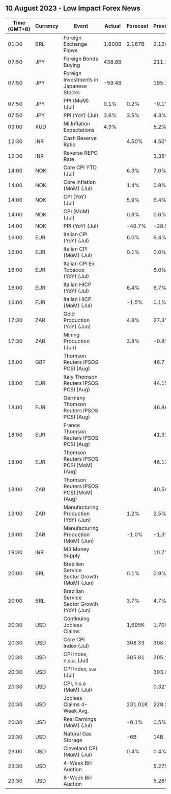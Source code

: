 ## 10 August 2023 - Low Impact Forex News

| Time (GMT+8) | Currency | Event | Actual | Forecast | Previous |
|------|----------|-------|--------|----------|----------|
| 01:30 | BRL | Foreign Exchange Flows | 1.600B | 2.187B | 2.126B |
| 07:50 | JPY | Foreign Bonds Buying | 438.8B |  | 211.7B |
| 07:50 | JPY | Foreign Investments in Japanese Stocks | -59.4B |  | 195.7B |
| 07:50 | JPY | PPI (MoM) (Jul) | 0.1% | 0.2% | -0.1% |
| 07:50 | JPY | PPI (YoY) (Jul) | 3.6% | 3.5% | 4.3% |
| 09:00 | AUD | MI Inflation Expectations | 4.9% |  | 5.2% |
| 12:30 | INR | Cash Reserve Ratio |  | 4.50% | 4.50% |
| 12:30 | INR | Reverse REPO Rate |  |  | 3.35% |
| 14:00 | NOK | Core CPI YTD (Jul) |  | 6.3% | 7.0% |
| 14:00 | NOK | Core Inflation (MoM) (Jul) |  | 1.4% | 0.9% |
| 14:00 | NOK | CPI (YoY) (Jul) |  | 5.9% | 6.4% |
| 14:00 | NOK | CPI (MoM) (Jul) |  | 0.8% | 0.6% |
| 14:00 | NOK | PPI (YoY) (Jul) |  | -46.7% | -28.5% |
| 16:00 | EUR | Italian CPI (YoY) (Jul) |  | 6.0% | 6.4% |
| 16:00 | EUR | Italian CPI (MoM) (Jul) |  | 0.1% | 0.0% |
| 16:00 | EUR | Italian CPI Ex Tobacco (YoY) (Jul) |  |  | 6.0% |
| 16:00 | EUR | Italian HICP (YoY) (Jul) |  | 6.4% | 6.7% |
| 16:00 | EUR | Italian HICP (MoM) (Jul) |  | -1.5% | 0.1% |
| 17:30 | ZAR | Gold Production (YoY) (Jun) |  | 4.8% | 27.3% |
| 17:30 | ZAR | Mining Production (Jun) |  | 3.8% | -0.8% |
| 18:00 | GBP | Thomson Reuters IPSOS PCSI (Aug) |  |  | 46.7 |
| 18:00 | EUR | Italy Thomson Reuters IPSOS PCSI (Aug) |  |  | 44.15 |
| 18:00 | EUR | Germany Thomson Reuters IPSOS PCSI (Aug) |  |  | 46.86 |
| 18:00 | EUR | France Thomson Reuters IPSOS PCSI (Aug) |  |  | 41.31 |
| 18:00 | EUR | Thomson Reuters IPSOS PCSI (MoM) (Aug) |  |  | 46.12 |
| 18:00 | ZAR | Thomson Reuters IPSOS PCSI (MoM) (Aug) |  |  | 40.58 |
| 19:00 | ZAR | Manufacturing Production (YoY) (Jun) |  | 1.2% | 2.5% |
| 19:00 | ZAR | Manufacturing Production (MoM) (Jun) |  | -1.0% | -1.3% |
| 19:30 | INR | M3 Money Supply |  |  | 10.7% |
| 20:00 | BRL | Brazilian Service Sector Growth (MoM) (Jun) |  | 0.1% | 0.9% |
| 20:00 | BRL | Brazilian Service Sector Growth (YoY) (Jun) |  | 3.7% | 4.7% |
| 20:30 | USD | Continuing Jobless Claims |  | 1,695K | 1,700K |
| 20:30 | USD | Core CPI Index (Jul) |  | 308.33 | 308.31 |
| 20:30 | USD | CPI Index, n.s.a. (Jul) |  | 305.81 | 305.11 |
| 20:30 | USD | CPI Index, s.a (Jul) |  |  | 303.84 |
| 20:30 | USD | CPI, n.s.a (MoM) (Jul) |  |  | 0.32% |
| 20:30 | USD | Jobless Claims 4-Week Avg. |  | 231.01K | 228.25K |
| 20:30 | USD | Real Earnings (MoM) (Jul) |  | -0.1% | 0.5% |
| 22:30 | USD | Natural Gas Storage |  | -6B | 14B |
| 23:00 | USD | Cleveland CPI (MoM) (Jul) |  | 0.4% | 0.4% |
| 23:30 | USD | 4-Week Bill Auction |  |  | 5.275% |
| 23:30 | USD | 8-Week Bill Auction |  |  | 5.285% |

